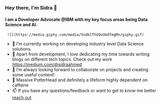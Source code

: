 ### Hey there, I'm Sidra :raising_hand:
#### I am a Developer Advocate @IBM with my key focus areas being Data Science and AI.
     ![](https://media.giphy.com/media/5ndklThG9vUUdTmgMn/giphy.gif)

- 🔭 I’m currently working on developing industry level Data Science solutions.
- :closed_book: Apart from development, I love dedicating my time towards writing blogs on different tech topics. Check out my work https://medium.com/@sidraahmed
- 👯 I’m always looking forward to collaborate on projects and creating some useful content!
- :space_invader: Massive PotterHead and definitely a lifeform highly dependent on caffeine 
- 📫 If you have any questions/feedback or want to get to know me better [reach out](https://twitter.com/acciogibberish) 

